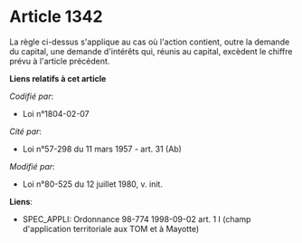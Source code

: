 # Article 1342

La règle ci-dessus s'applique au cas où l'action contient, outre la demande du capital, une demande d'intérêts qui, réunis au
capital, excèdent le chiffre prévu à l'article précédent.

**Liens relatifs à cet article**

_Codifié par_:

  - Loi n°1804-02-07

_Cité par_:

  - Loi n°57-298 du 11 mars 1957 - art. 31 (Ab)

_Modifié par_:

  - Loi n°80-525 du 12 juillet 1980, v. init.

**Liens**:

  - SPEC_APPLI: Ordonnance 98-774 1998-09-02 art. 1 I (champ d'application territoriale aux TOM et à Mayotte)
